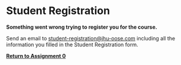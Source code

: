 # Student Registration

**Something went wrong trying to register you for the course.**

Send an email to <student-registration@jhu-oose.com> including all the information you filled in the Student Registration form.

**[Return to Assignment 0](/assignments/0)**
